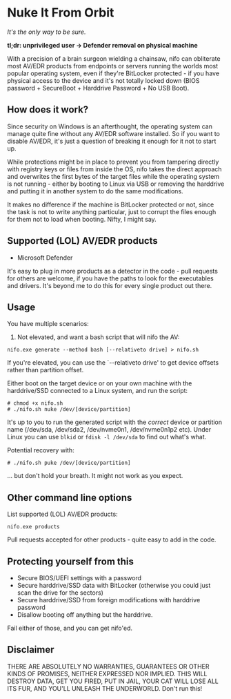 # Nuke It From Orbit

*It's the only way to be sure.*

**tl;dr: unprivileged user -> Defender removal on physical machine**

With a precision of a brain surgeon wielding a chainsaw, nifo can obliterate most AV/EDR products from endpoints or servers running the worlds most popular operating system, even if they're BitLocker protected - if you have physical access to the device and it's not totally locked down (BIOS password + SecureBoot + Harddrive Password + No USB Boot).

## How does it work?

Since security on Windows is an afterthought, the operating system can manage quite fine without any AV/EDR software installed. So if you want to disable AV/EDR, it's just a question of breaking it enough for it not to start up.

While protections might be in place to prevent you from tampering directly with registry keys or files from inside the OS, nifo takes the direct approach and overwrites the first bytes of the target files while the operating system is not running - either by booting to Linux via USB or removing the harddrive and putting it in another system to do the same modifications.

It makes no difference if the machine is BitLocker protected or not, since the task is not to write anything particular, just to corrupt the files enough for them not to load when booting. Nifty, I might say.

## Supported (LOL) AV/EDR products

- Microsoft Defender

It's easy to plug in more products as a detector in the code - pull requests for others are welcome, if you have the paths to look for the executables and drivers. It's beyond me to do this for every single product out there.

## Usage

You have multiple scenarios:

1) Not elevated, and want a bash script that will nifo the AV:

```
nifo.exe generate --method bash [--relativeto drive] > nifo.sh
```

If you're elevated, you can use the `--relativeto drive' to get device offsets rather than partition offset.

Either boot on the target device or on your own machine with the harddrive/SSD connected to a Linux system, and run the script:

```
# chmod +x nifo.sh
# ./nifo.sh nuke /dev/[device/partition]
```

It's up to you to run the generated script with the *correct* device or partition name (/dev/sda, /dev/sda2, /dev/nvme0n1, /dev/nvme0n1p2 etc). Under Linux you can use `blkid` or `fdisk -l /dev/sda` to find out what's what.

Potential recovery with:

```
# ./nifo.sh puke /dev/[device/partition]
```

... but don't hold your breath. It might not work as you expect.

## Other command line options

List supported (LOL) AV/EDR products:

```
nifo.exe products
```

Pull requests accepted for other products - quite easy to add in the code.

## Protecting yourself from this

- Secure BIOS/UEFI settings with a password
- Secure harddrive/SSD data with BitLocker (otherwise you could just scan the drive for the sectors)
- Secure harddrive/SSD from foreign modifications with harddrive password
- Disallow booting off anything but the harddrive.

Fail either of those, and you can get nifo'ed.

## Disclaimer

THERE ARE ABSOLUTELY NO WARRANTIES, GUARANTEES OR OTHER KINDS OF PROMISES, NEITHER EXPRESSED NOR IMPLIED. THIS WILL DESTROY DATA, GET YOU FIRED, PUT IN JAIL, YOUR CAT WILL LOSE ALL ITS FUR, AND YOU'LL UNLEASH THE UNDERWORLD. Don't run this!

